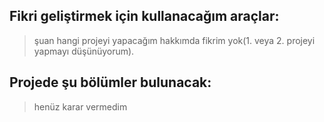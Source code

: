 ## Fikri geliştirmek için kullanacağım araçlar:
> şuan hangi projeyi yapacağım hakkımda fikrim yok(1. veya 2. projeyi yapmayı düşünüyorum).

## Projede şu bölümler bulunacak:
> henüz karar vermedim
